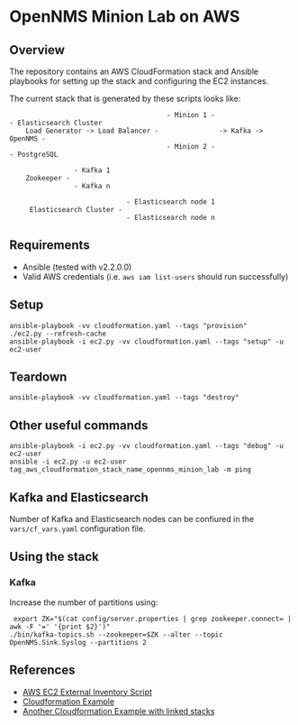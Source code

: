 # OpenNMS Minion Lab on AWS

## Overview

The repository contains an AWS CloudFormation stack and Ansible playbooks for setting up the stack and configuring the EC2 instances.

The current stack that is generated by these scripts looks like:

```
                                       - Minion 1 -                       - Elasticsearch Cluster
    Load Generator -> Load Balancer -               -> Kafka -> OpenNMS -
                                       - Minion 2 -                       - PostgreSQL
```

```
                - Kafka 1
    Zookeeper -
                - Kafka n
```

```
                             - Elasticsearch node 1
     Elasticsearch Cluster -
                             - Elasticsearch node n
```

## Requirements

* Ansible (tested with v2.2.0.0)
* Valid AWS credentials (i.e. `aws iam list-users` should run successfully)

## Setup

    ansible-playbook -vv cloudformation.yaml --tags "provision"
    ./ec2.py --refresh-cache
    ansible-playbook -i ec2.py -vv cloudformation.yaml --tags "setup" -u ec2-user

## Teardown

    ansible-playbook -vv cloudformation.yaml --tags "destroy"

## Other useful commands

    ansible-playbook -i ec2.py -vv cloudformation.yaml --tags "debug" -u ec2-user
    ansible -i ec2.py -u ec2-user tag_aws_cloudformation_stack_name_opennms_minion_lab -m ping

## Kafka and Elasticsearch

Number of Kafka and Elasticsearch nodes can be confiured in the `vars/cf_vars.yaml` configuration file.

## Using the stack

### Kafka

Increase the number of partitions using:

     export ZK="$(cat config/server.properties | grep zookeeper.connect= | awk -F '=' '{print $2}')"
    ./bin/kafka-topics.sh --zookeeper=$ZK --alter --topic OpenNMS.Sink.Syslog --partitions 2

## References

* [AWS EC2 External Inventory Script](http://docs.ansible.com/ansible/intro_dynamic_inventory.html#example-aws-ec2-external-inventory-script)
* [Cloudformation Example]( https://github.com/ansible/ansible-examples/blob/master/language_features/cloudformation.yaml)
* [Another Cloudformation Example with linked stacks](http://odecee.com.au/cloudformation-and-ansible/)
